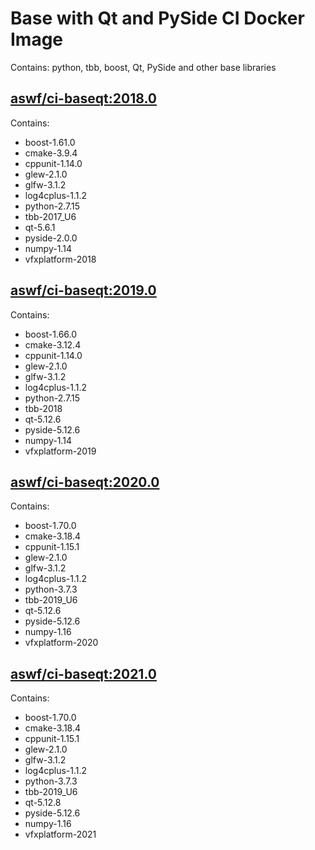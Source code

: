 <!---
Copyright (c) Contributors to the aswf-docker Project. All rights reserved.
SPDX-License-Identifier: Apache-2.0

Warning: this file is automatically generated from a template!
-->

# Base with Qt and PySide CI Docker Image

Contains: python, tbb, boost, Qt, PySide and other base libraries


## [aswf/ci-baseqt:2018.0](https://hub.docker.com/r/aswf/ci-baseqt/tags?page=1&name=2018.0)
Contains:
* boost-1.61.0
* cmake-3.9.4
* cppunit-1.14.0
* glew-2.1.0
* glfw-3.1.2
* log4cplus-1.1.2
* python-2.7.15
* tbb-2017_U6
* qt-5.6.1
* pyside-2.0.0
* numpy-1.14
* vfxplatform-2018

## [aswf/ci-baseqt:2019.0](https://hub.docker.com/r/aswf/ci-baseqt/tags?page=1&name=2019.0)
Contains:
* boost-1.66.0
* cmake-3.12.4
* cppunit-1.14.0
* glew-2.1.0
* glfw-3.1.2
* log4cplus-1.1.2
* python-2.7.15
* tbb-2018
* qt-5.12.6
* pyside-5.12.6
* numpy-1.14
* vfxplatform-2019

## [aswf/ci-baseqt:2020.0](https://hub.docker.com/r/aswf/ci-baseqt/tags?page=1&name=2020.0)
Contains:
* boost-1.70.0
* cmake-3.18.4
* cppunit-1.15.1
* glew-2.1.0
* glfw-3.1.2
* log4cplus-1.1.2
* python-3.7.3
* tbb-2019_U6
* qt-5.12.6
* pyside-5.12.6
* numpy-1.16
* vfxplatform-2020

## [aswf/ci-baseqt:2021.0](https://hub.docker.com/r/aswf/ci-baseqt/tags?page=1&name=2021.0)
Contains:
* boost-1.70.0
* cmake-3.18.4
* cppunit-1.15.1
* glew-2.1.0
* glfw-3.1.2
* log4cplus-1.1.2
* python-3.7.3
* tbb-2019_U6
* qt-5.12.8
* pyside-5.12.6
* numpy-1.16
* vfxplatform-2021

